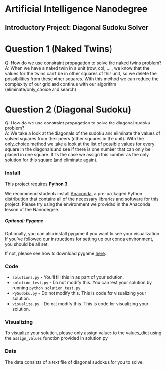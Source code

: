 # Artificial Intelligence Nanodegree
## Introductory Project: Diagonal Sudoku Solver

# Question 1 (Naked Twins)
Q: How do we use constraint propagation to solve the naked twins problem?  
A: When we have a naked twin in a unit (row, col, ...), we know that the values for the twins
   can't be in other squares of this unit, so we delete the possibilities from these other squares. With this method
   we can reduce the complexity of our grid and continue with our algorithm (eliminate/only_choice and search)

# Question 2 (Diagonal Sudoku)
Q: How do we use constraint propagation to solve the diagonal sudoku problem?  
A: We take a look at the diagonals of the sudoku and eliminate the values of solved squares from their peers
   (other squares in the unit).
   With the only_choice method we take a look at the list of possible values for every square in the diagonals
   and see if there is one number that can only be placed in one square. If its the case we assign this number as the
   only solution for this square (and eliminate again).

### Install

This project requires **Python 3**.

We recommend students install [Anaconda](https://www.continuum.io/downloads), a pre-packaged Python distribution that contains all of the necessary libraries and software for this project.
Please try using the environment we provided in the Anaconda lesson of the Nanodegree.

##### Optional: Pygame

Optionally, you can also install pygame if you want to see your visualization. If you've followed our instructions for setting up our conda environment, you should be all set.

If not, please see how to download pygame [here](http://www.pygame.org/download.shtml).

### Code

* `solutions.py` - You'll fill this in as part of your solution.
* `solution_test.py` - Do not modify this. You can test your solution by running `python solution_test.py`.
* `PySudoku.py` - Do not modify this. This is code for visualizing your solution.
* `visualize.py` - Do not modify this. This is code for visualizing your solution.

### Visualizing

To visualize your solution, please only assign values to the values_dict using the ```assign_values``` function provided in solution.py

### Data

The data consists of a text file of diagonal sudokus for you to solve.
